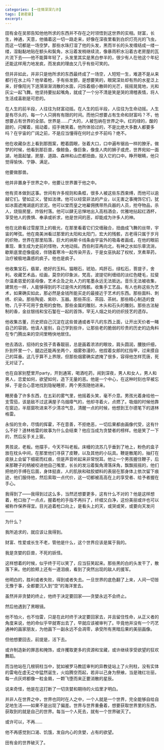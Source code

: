 ```yaml
---
categories: [一往情深深几许]
tags: [谢君豪]
excerpt: 
---
```


田有金在吴邪告知他他所求的东西并不存在之时领悟到这世界的实相。财富，长生，神通，天意，他循着这一切一路走来，好像在深夜里看到白炽灯亮光的飞虫，而这一切都是一场空梦。那些水珠打湿了他的头发，黑而半长的头发缠结成一缕一缕，湿黏黏地贴在额头和鬓角，水沿着发梢继续流，像暴雨积水沿着古老房屋的瓦片流下去——他不能算年轻了，头发里其实是黑白参半的，很少有人在他这个年纪还能这样用力地发疯，而发疯的理由又几乎有些可笑的。

但并非如此，并非只是他所求的东西最终成了一场空，人短短一生，难道不是从来都行在水上吗？他举着枪，手有些发颤，是想要笑的，眼窝深处却有热的水星泛上来，好像阳光下涟漪渐渐消散的水面，闪烁着细小散碎的光芒，摇摇晃晃地，光和灰尘一起飞舞。他坚持要扯起嘴角，就成了一个分不清是笑是哭的滑稽表情，将人生活成喜剧是可悲的。

在人生的前半段，人往往为财富动摇。在人生的后半段，人往往为生命动摇。人生是有尽头的，每一个人只拥有有限的时间。而他只想要占有生命和财富吗？不，他想要占有世界的全部。世界是……广大的，人被包纳在世界之中。红的绿的，酸的甜的，闪耀着，摇动着，招手微笑着。他所体验过的，不是比绝大多数人都要多吗？在宇宙的广阔之前，不是应当懂得在何时止步不前吗？绝不。

他在收藏杂志上看到那图案，瞪着圆眼，张着大口，口中遍布锯齿一样的獠牙。做梦的时候，他看到那巨兽，像鲸鱼，像巨象，像食人肉的狮子或虎，世界宛如一面湖，地面起皱，房屋、道路、森林和山峦都扭曲，投入它的口中。睁开眼睛，他只觉得愉快、宁静、满足。

他要做那兽。

他并非置身于世界之中，他要让世界置于他之中。

他有资本做到这事。世间有许多规则和条框，很多人被这些东西束缚，而他可以逾越它们。譬如正义，譬如法律。他可以经营非法的产业，以无害之事掩饰它们，犹如冰面遮掩湖底的淤泥。他可以堂而皇之地雇佣携带热兵器的人员，抢夺物品，杀人，烧毁房屋，炸毁村落。他可以肆无忌惮地出入高档酒会，优雅地拈起红酒杯，享受他人的畏惧、奉承或祈求，他是世间的恶，却能成为许多人的神。

他在北欧看过雪屋顶上的极光，在那里看着它们交缠融合，扭曲成飞舞的丝带，宇宙的琴弦。他在南美洲看过那里的太阳和太阳门，宏大的残骸，古老得只属于岁月的织物，世界在那里陷落，巨大的纳斯卡线条由宇宙外的吸毒者画成，在他的眼前重现、重生成为史前的怪物，大地动摇。西伯利亚再向北，有神之水如乐章流淌，歇斯底里症像瘟疫，伴随着寒冷一起传染开去，于是女巫执起了权杖，烹煮草药，治疗被极地蛊惑的疯子。他也是疯子。

他收集宝石，翡翠，绝好的玉料。猫眼石，琥珀，鸡肝石，绿松石，菩提子，舍利。收藏艺术品，绘画，莫奈的印象派，梵高，波提切利缠结的淡红色睫毛，拉斐尔温柔慈爱的圣母像，艺术企及之处人力的笔墨永远无法抵达。音乐无法被收集，建筑也一样，人能够得到的不过是伟大的残骸。收集手工艺品，有人也称这些为艺术，如果确实如此，那必然是金钱所能买走的最接近于艺术的东西。那些面料、刺绣、织染。那些陶瓷、紫砂、玉器。那些茶庄、茶园、茶树。那些精心制造的食物，几乎不可用于食用的食物。那些金属的雕刻，木头和石头的雕刻。那些古法秘制的香，金丝银线和宝石錾在一起的首饰，罕无人烟之处的纺织技艺的遗存。

他收集古董，历史把自己沉淀在这些普通或者平凡的东西上面，让开出天价者一睹自己的容貌。他请人鉴别，自己学到些许，让那些老的脆弱的珍贵的历史的边角料在专门腾出来的空间里畅快地居住。

他去酒店，招待的女孩子青春靓丽，总是画着浓浓的眼妆，肩头圆润，腰肢纤细，扑到怀里一个，腿边还能再坐两个，烟雾弥漫的，他捏着女郎的红指甲，过来摸自己的耳垂。这几乎算不上界限，但那些烟雾确实遮掩了很多，容得他怎样荒唐，死无对证了。

也在自家别墅里开party，开到通宵，喝酒吃药，闹到深夜，男人和女人，男人和男人，恋爱如何，欲望如何，造下无量的恶。他是一个中心，在这种时刻也早被忘掉，于是合心意地找到隐秘睡房，两个男孩随他进来。

睡房备了许多东西，在五彩的雾气里，他摇着头笑，毫不介意。男孩光着身给他一支雪茄，该是敌不过这满屋子乌烟瘴气的，他却寻着火，点燃了。吸烟的时候他靠在窗边，半扇窗吹进来不少清凉气息，清醒一点的时候，他想到王尔德笔下的道林格雷。

永恒的生命，尽情的挥霍，不在意善，不拒绝恶，一切后果都由画像代受，这有什么不好？道林格雷的故事为什么会结束？他应当成为贪婪者的榜样。他是笑了一下的，然后反手关上窗。

男孩说，老板。他摆手，今天不叫老板。床幔的流苏几乎垂到了地上，粉色的盒子放在枕头中间，在那里他们寻获了皮鞭，以及其他的小玩具。鞭是散尾的，抽打在皮肤上会留下细密而红痕，但是声音听起来非常悦耳。他让一个男孩握住鞭子，后来那鞭子的柄被咬进他自己嘴里，长长的发沿着鬓角滑落床角，飘飘摇摇的，他们把他的手缚在后面，身体挺直，人的肌肤和硅胶塑料的表层在那身体上依次留下痕迹，他们服侍他，然后索取一点代价，这一切都被高高在上的享受者、给予者握在手心。

我得到了——我得到过这么多，当然还想要更多，这有什么不对的？他是这样想着，枪口抬了一点点，握着枪的手指不再抖了，纤细又白净，这份美丽或许也可以被称作保养得宜。目光追着枪口向上，是看头上的天，或哭或笑，或要向天发问——

为什么？

我所追求的，就应该让我得到。

财富、性爱或长生不老，管他是什么，这个世界应该是属于我的。

我是贪婪的巨兽，不死的妖怪。

这样想着的时候，似乎终于可以笑了，应当狂笑起来。那些黑的白的头发干了，散落下来。他的脸颊上还有一道泪痕，看到了突然出现的敌人的援军。

他明白的，胜利或者失败，得到或者失去。一旦世界的底色翻了上来，人间一切皆无豫于事，全都要沉入到“空”的海洋里去。

虽然并非贪婪的终止，他终于决定要回家——贪婪永远不会终止。

然后他遇到了黑眼镜。

他不怕火，也不怕雷，只是在此时终于决定要回家去，并且留住性命，从正义者的角度来说，他的命似乎早就寄出去了，早就应该被审判了。毕竟他并没有一个巧艺通神的画家朋友，为他画下一副永远不会凋零，承受所有黑暗后果的美丽画像。

但他想要回去，前提是，活下去。

或许制造新的罪恶和掩饰，或许攫取更多的资源和宝藏，或许继续享受欲望的狂欢舞蹈。

而当他站在几根铜柱当中，犹如被罗马教廷审判的异教徒站上了火刑柱，没有实体的雷电在虚无之中猛然诞生，火焰腾空而起，若非以己身为祭飨，当是瑰红壮丽，每一点灰烬都像一粒金屑，一颗飞堕而来正要消散的星辰。

说来奇怪，他是在这打断了一切贪婪和期待的火焰里才明白。

并非人在世界之中，世界也同时在人之中，一个人就是一个世界，完全能够自给自足地生活——如果不是出现了偏差。世界与世界重叠着，想要获取世界里的东西，获取到的就是自己的世界。每当一个人死去，就有一个世界破灭了。

或许可以，不再……

他不再感觉到口渴、饥饿，发自内心的贪婪，占有的欲望。

田有金的世界破灭了。